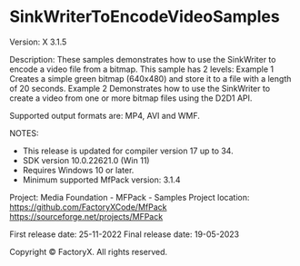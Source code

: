 # SinkWriterToEncodeVideoSamples

Version: X 3.1.5

Description:
  These samples demonstrates how to use the SinkWriter to encode a video file from a bitmap.
  This sample has 2 levels:
  Example 1 Creates a simple green bitmap (640x480) and store it to a file with a length of 20 seconds.
  Example 2 Demonstrates how to use the SinkWriter to create a video from one or more bitmap files using the D2D1 API.

Supported output formats are: MP4, AVI and WMF.

NOTES:
 - This release is updated for compiler version 17 up to 34.
 - SDK version 10.0.22621.0 (Win 11)
 - Requires Windows 10 or later.
 - Minimum supported MfPack version: 3.1.4

Project: Media Foundation - MFPack - Samples
Project location: https://github.com/FactoryXCode/MfPack
                  https://sourceforge.net/projects/MFPack

First release date: 25-11-2022
Final release date: 19-05-2023

Copyright © FactoryX. All rights reserved.




